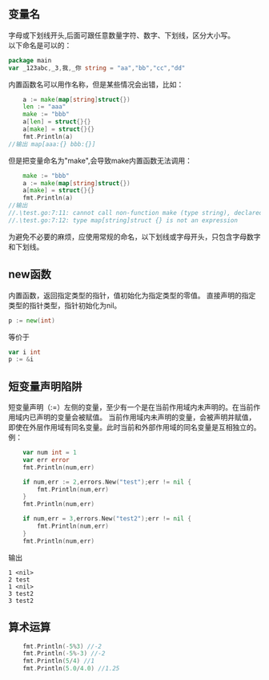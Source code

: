 ## 变量名
字母或下划线开头,后面可跟任意数量字符、数字、下划线，区分大小写。  
以下命名是可以的：
```go
package main
var _123abc,_3,我,_你 string = "aa","bb","cc","dd"
``` 

内置函数名可以用作名称，但是某些情况会出错，比如：
```go
    a := make(map[string]struct{})
	len := "aaa"
	make := "bbb"
	a[len] = struct{}{}
	a[make] = struct{}{}
	fmt.Println(a)
//输出 map[aaa:{} bbb:{}]
```
但是把变量命名为"make",会导致make内置函数无法调用：
```go
	make := "bbb"
	a := make(map[string]struct{})
	a[make] = struct{}{}
	fmt.Println(a)
//输出
//.\test.go:7:11: cannot call non-function make (type string), declared at .\test.go:6:7
//.\test.go:7:12: type map[string]struct {} is not an expression
```
为避免不必要的麻烦，应使用常规的命名，以下划线或字母开头，只包含字母数字和下划线。

## new函数
内置函数，返回指定类型的指针，值初始化为指定类型的零值。
直接声明的指定类型的指针类型，指针初始化为nil。
```go
p := new(int)
```
等价于
```go
var i int
p := &i
```

## 短变量声明陷阱
短变量声明（:=）左侧的变量，至少有一个是在当前作用域内未声明的。在当前作用域内已声明的变量会被赋值。
当前作用域内未声明的变量，会被声明并赋值，即使在外层作用域有同名变量。此时当前和外部作用域的同名变量是互相独立的。
例：
```go
	var num int = 1
	var err error
	fmt.Println(num,err)

	if num,err := 2,errors.New("test");err != nil {
		fmt.Println(num,err)
	}
	fmt.Println(num,err)

	if num,err = 3,errors.New("test2");err != nil {
		fmt.Println(num,err)
	}
	fmt.Println(num,err)
```
输出
```
1 <nil>
2 test
1 <nil>
3 test2
3 test2
```

## 算术运算
```go
	fmt.Println(-5%3) //-2
	fmt.Println(-5%-3) //-2
	fmt.Println(5/4) //1
	fmt.Println(5.0/4.0) //1.25
```